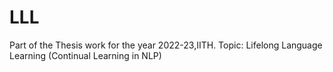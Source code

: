 # LLL
Part of the Thesis work for the year 2022-23,IITH. Topic: Lifelong Language Learning (Continual Learning in NLP)
